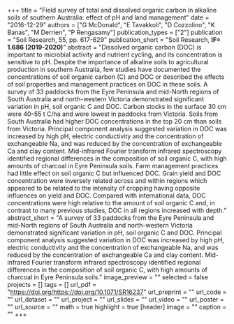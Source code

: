 +++
title = "Field survey of total and dissolved organic carbon in alkaline soils of southern Australia: effect of pH and land management"
date = "2016-12-29"
authors = ["G McDonald", "E Tavakkoli", "D Cozzolino", "K Banas", "M Derrien", "P Rengasamy"]
publication_types = ["2"]
publication = "Soil Research, 55, pp. 617-629"
publication_short = "Soil Research, **IF= 1.686 (2019-2020)**"
abstract = "Dissolved organic carbon (DOC) is important to microbial activity and nutrient cycling, and its concentration is sensitive to pH. Despite the importance of alkaline soils to agricultural production in southern Australia, few studies have documented the concentrations of soil organic carbon (C) and DOC or described the effects of soil properties and management practices on DOC in these soils. A survey of 33 paddocks from the Eyre Peninsula and mid-North regions of South Australia and north-western Victoria demonstrated significant variation in pH, soil organic C and DOC. Carbon stocks in the surface 30 cm were 40–55 t C/ha and were lowest in paddocks from Victoria. Soils from South Australia had higher DOC concentrations in the top 20 cm than soils from Victoria. Principal component analysis suggested variation in DOC was increased by high pH, electric conductivity and the concentration of exchangeable Na, and was reduced by the concentration of exchangeable Ca and clay content. Mid-infrared Fourier transform infrared spectroscopy identified regional differences in the composition of soil organic C, with high amounts of charcoal in Eyre Peninsula soils. Farm management practices had little effect on soil organic C but influenced DOC. Grain yield and DOC concentration were inversely related across and within regions which appeared to be related to the intensity of cropping having opposite influences on yield and DOC. Compared with international data, DOC concentrations were high relative to the amount of soil organic C and, in contrast to many previous studies, DOC in all regions increased with depth."
abstract_short = "A survey of 33 paddocks from the Eyre Peninsula and mid-North regions of South Australia and north-western Victoria demonstrated significant variation in pH, soil organic C and DOC. Principal component analysis suggested variation in DOC was increased by high pH, electric conductivity and the concentration of exchangeable Na, and was reduced by the concentration of exchangeable Ca and clay content. Mid-infrared Fourier transform infrared spectroscopy identified regional differences in the composition of soil organic C, with high amounts of charcoal in Eyre Peninsula soils."
image_preview = ""
selected = false
projects = []
tags = []
url_pdf = "https://doi.org/https://doi.org/10.1071/SR16237"
url_preprint = ""
url_code = ""
url_dataset = ""
url_project = ""
url_slides = ""
url_video = ""
url_poster = ""
url_source = ""
math = true
highlight = true
[header]
image = ""
caption = ""
+++
